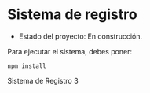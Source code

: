 <h1> Sistema de registro</h1>

- Estado del proyecto: En construcción. 

Para ejecutar el sistema, debes poner:

`` npm install ``

Sistema de Registro 3
